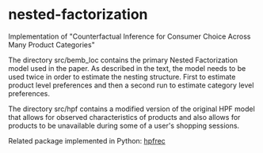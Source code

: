 # nested-factorization
Implementation of "Counterfactual Inference for Consumer Choice Across Many Product Categories"


The directory src/bemb\_loc contains the primary Nested Factorization model used in the paper.
As described in the text, the model needs to be used twice in order to estimate the nesting structure.
First to estimate product level preferences and then a second run to estimate category level preferences.

The directory src/hpf contains a modified version of the original HPF model that allows for observed characteristics of products
and also allows for products to be unavailable during some of a user's shopping sessions.

Related package implemented in Python:
[hpfrec](https://github.com/david-cortes/hpfrec)
